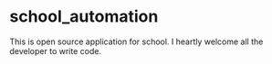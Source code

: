 school_automation
=================

This is open source application for school. I heartly welcome all the developer to write code. 